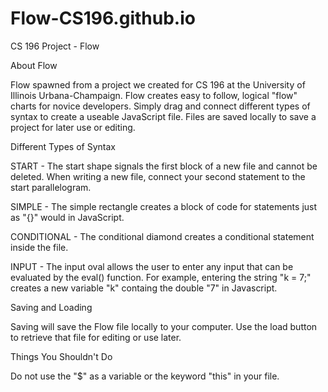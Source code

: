 # Flow-CS196.github.io
CS 196 Project - Flow

About Flow

  Flow spawned from a project we created for CS 196 at the University of Illinois Urbana-Champaign. Flow creates easy to follow, logical "flow" charts for novice developers. Simply drag and connect different types of syntax to create a useable JavaScript file. Files are saved locally to save a project for later use or editing. 

Different Types of Syntax

START - The start shape signals the first block of a new file and cannot be deleted. When writing a new file, connect your second statement to the start parallelogram. 

SIMPLE - The simple rectangle creates a block of code for statements just as "{}" would in JavaScript. 

CONDITIONAL - The conditional diamond creates a conditional statement inside the file. 

INPUT - The input oval allows the user to enter any input that can be evaluated by the eval() function. For example, entering the string "k = 7;" creates a new variable "k" containg the double "7" in Javascript. 

Saving and Loading

  Saving will save the Flow file locally to your computer. Use the load button to retrieve that file for editing or use later. 
  
Things You Shouldn't Do

  Do not use the "$" as a variable or the keyword "this" in your file. 
  
